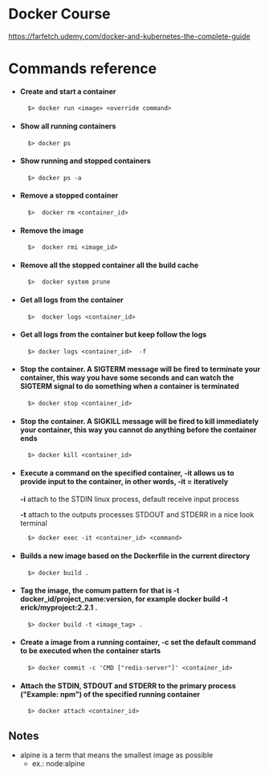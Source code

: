 # Docker Course 

https://farfetch.udemy.com/docker-and-kubernetes-the-complete-guide

# Commands reference

- #### Create and start a container
        $> docker run <image> <override command>

- #### Show all running containers
        $> docker ps

- #### Show running and stopped containers
        $> docker ps -a

- #### Remove a stopped container
        $>  docker rm <container_id> 

- ####  Remove the image
        $>  docker rmi <image_id>

- ####  Remove all the stopped container all the build cache
        $>  docker system prune 

- ####  Get all logs from the container
        $>  docker logs <container_id>

- ####  Get all logs from the container but keep follow the logs 
        $> docker logs <container_id>  -f

- ####  Stop the container. A SIGTERM message will be fired to terminate your container, this way you have some seconds and can watch the SIGTERM signal to do something when a container is terminated
        $> docker stop <container_id>

- ####  Stop the container. A SIGKILL message will be fired to kill immediately your container, this way you cannot do anything before the container ends
        $> docker kill <container_id>

- ####  Execute a command on the specified container, -it allows us to provide input to the container, in other words, -it = iteratively
    **-i** attach to the STDIN linux process, default receive input process
    
    **-t** attach to the outputs processes STDOUT and STDERR in a nice look terminal
    
        $> docker exec -it <container_id> <command> 

- ####  Builds a new image based on the Dockerfile in the current directory
        $> docker build .

- ####  Tag the image, the comum pattern for that is -t docker_id/project_name:version, for example docker build -t erick/myproject:2.2.1 .
        $> docker build -t <image_tag> .

- ####  Create a image from a running container, -c set the default command to be executed when the container starts
        $> docker commit -c 'CMD ["redis-server"]' <container_id>

- ####  Attach the STDIN, STDOUT and STDERR to the primary process ("Example: npm") of the specified running container
        $> docker attach <container_id>

## Notes
* alpine is a term that means the smallest image as possible 
  * ex.: node:alpine
